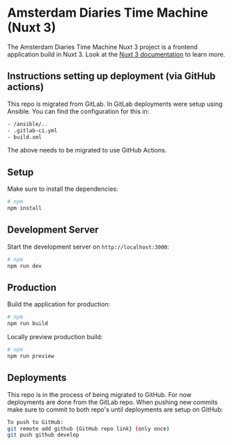 # Amsterdam Diaries Time Machine (Nuxt 3)

The Amsterdam Diaries Time Machine Nuxt 3 project is a frontend application build in Nuxt 3.
Look at the [Nuxt 3 documentation](https://nuxt.com/docs/getting-started/introduction) to learn more.

## Instructions setting up deployment (via GitHub actions)

This repo is migrated from GitLab. In GitLab deployments were setup using Ansible. You can find the configuration for this in:

```bash
- /ansible/..
- .gitlab-ci.yml
- build.xml
```

The above needs to be migrated to use GitHub Actions.

## Setup

Make sure to install the dependencies:

```bash
# npm
npm install
```

## Development Server

Start the development server on `http://localhost:3000`:

```bash
# npm
npm run dev
```

## Production

Build the application for production:

```bash
# npm
npm run build
```

Locally preview production build:

```bash
# npm
npm run preview
```

## Deployments

This repo is in the process of being migrated to GitHub. For now deployments are done from the GitLab repo.
When pushing new commits make sure to commit to both repo's until deployments are setup on GitHub:

```bash
To push to GitHub:
git remote add github {GitHub repo link} (only once)
git push github develop
```
